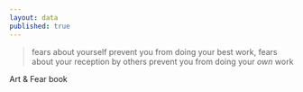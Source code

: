 ```yaml
---
layout: data
published: true
---
```


> fears about yourself prevent you from doing your best work, fears about your reception by others prevent you from doing your *own* work

Art & Fear book

